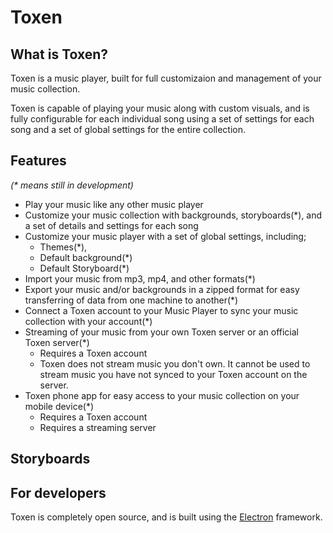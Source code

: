 # Toxen
## What is Toxen?
Toxen is a music player, built for full customizaion and management of your music collection.

Toxen is capable of playing your music along with custom visuals, and is fully configurable for each individual song using a set of settings for each song and a set of global settings for the entire collection.

## Features
*(\* means still in development)*
* Play your music like any other music player
* Customize your music collection with backgrounds, storyboards(\*), and a set of details and settings for each song
* Customize your music player with a set of global settings, including;
  * Themes(\*),
  * Default background(\*)
  * Default Storyboard(\*)
* Import your music from mp3, mp4, and other formats(\*)
* Export your music and/or backgrounds in a zipped format for easy transferring of data from one machine to another(\*)
* Connect a Toxen account to your Music Player to sync your music collection with your account(\*)
* Streaming of your music from your own Toxen server or an official Toxen server(\*)
  * Requires a Toxen account
  * Toxen does not stream music you don't own. It cannot be used to stream music you have not synced to your Toxen account on the server.
* Toxen phone app for easy access to your music collection on your mobile device(\*)
  * Requires a Toxen account
  * Requires a streaming server


## Storyboards
<!-- To be added -->

## For developers
Toxen is completely open source, and is built using the [Electron](https://electron.atom.io/) framework.